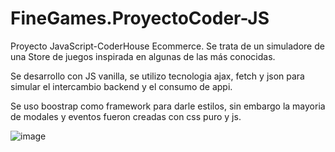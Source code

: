 # FineGames.ProyectoCoder-JS
Proyecto JavaScript-CoderHouse Ecommerce. Se trata de un simuladore de una Store de juegos inspirada en algunas de las más conocidas.

Se desarrollo con JS vanilla, se utilizo tecnologia ajax, fetch y json para simular el intercambio backend y el consumo de appi.

Se uso boostrap como framework para darle estilos, sin embargo la mayoria de modales y eventos fueron creadas con css puro y js.

![image](https://user-images.githubusercontent.com/113145412/209330715-c293fb30-7920-4525-8c42-6cbb8cbb880a.png)
